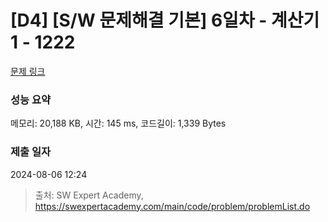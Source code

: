 # [D4] [S/W 문제해결 기본] 6일차 - 계산기1 - 1222 

[문제 링크](https://swexpertacademy.com/main/code/problem/problemDetail.do?contestProbId=AV14mbSaAEwCFAYD) 

### 성능 요약

메모리: 20,188 KB, 시간: 145 ms, 코드길이: 1,339 Bytes

### 제출 일자

2024-08-06 12:24



> 출처: SW Expert Academy, https://swexpertacademy.com/main/code/problem/problemList.do